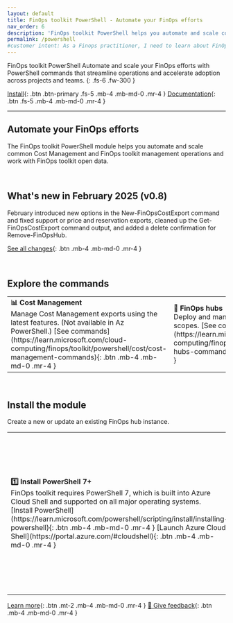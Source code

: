 ```yaml
---
layout: default
title: FinOps toolkit PowerShell - Automate your FinOps efforts
nav_order: 6
description: 'FinOps toolkit PowerShell helps you automate and scale common Cost Management and FinOps toolkit management operations and work with FinOps toolkit open data.'
permalink: /powershell
#customer intent: As a Finops practitioner, I need to learn about FinOps toolkit PowerShell
---
```


<span class="fs-9 d-block mb-4">FinOps toolkit PowerShell</span>
Automate and scale your FinOps efforts with PowerShell commands that streamline operations and accelerate adoption across projects and teams.
{: .fs-6 .fw-300 }

[Install](#deploy){: .btn .btn-primary .fs-5 .mb-4 .mb-md-0 .mr-4 }
[Documentation](https://learn.microsoft.com/cloud-computing/finops/toolkit/powershell/commands){: .btn .fs-5 .mb-4 .mb-md-0 .mr-4 }

---

<a name="overview"></a>

## Automate your FinOps efforts

The FinOps toolkit PowerShell module helps you automate and scale common Cost Management and FinOps toolkit management operations and work with FinOps toolkit open data.

<br>

<a name="whats-new"></a>

## What's new in February 2025 (v0.8)

February introduced new options in the New-FinOpsCostExport command and fixed support or price and reservation exports, cleaned up the Get-FinOpsCostExport command output, and added a delete confirmation for Remove-FinOpsHub.

[See all changes](https://aka.ms/ftk/changes#powershell-v08){: .btn .mb-4 .mb-md-0 .mr-4 }

<br>

<a name="features"></a>

## Explore the commands

<table border="0">
<tr>
    <td>
        <strong>📊 Cost Management</strong><br>
        Manage Cost Management exports using the latest features. (Not available in Az PowerShell.)
        [See commands](https://learn.microsoft.com/cloud-computing/finops/toolkit/powershell/cost/cost-management-commands){: .btn .mb-4 .mb-md-0 .mr-4 }
    </td>
    <td>
        <strong>🏦 FinOps hubs</strong><br>
        Deploy and manage FinOps hubs and configured scopes.
        [See commands](https://learn.microsoft.com/cloud-computing/finops/toolkit/powershell/hubs/finops-hubs-commands){: .btn .mb-4 .mb-md-0 .mr-4 }
    </td>
    <td>
        <strong>🌐 Open data</strong><br>
        Query FinOps toolkit open data to integrate with your own data.
        [See commands](https://learn.microsoft.com/cloud-computing/finops/toolkit/powershell/data/open-data-commands){: .btn .mb-4 .mb-md-0 .mr-4 }
    </td>
    <td>
        <strong>🧰 FinOps toolkit</strong><br>
        Get FinOps toolkit versions or download specific releases.
        [See commands](https://learn.microsoft.com/cloud-computing/finops/toolkit/powershell/toolkit/finops-toolkit-commands){: .btn .mb-4 .mb-md-0 .mr-4 }
    </td>
</tr>
</table>

<br>

<a name="deploy"></a>
<a name="download"></a>
<a name="install"></a>

## Install the module

Create a new or update an existing FinOps hub instance.

<table border="0">
<tr>
    <td>
        <strong>1️⃣ Install PowerShell 7+</strong><br>
        FinOps toolkit requires PowerShell 7, which is built into Azure Cloud Shell and supported on all major operating systems.<br>
        [Install PowerShell](https://learn.microsoft.com/powershell/scripting/install/installing-powershell){: .btn .mb-4 .mb-md-0 .mr-4 }
        [Launch Azure Cloud Shell](https://portal.azure.com/#cloudshell){: .btn .mb-4 .mb-md-0 .mr-4 }
    </td>
    <td>
        <strong>2️⃣ Install modules and sign in</strong><br>
        ```powershell
        Install-Module -Name Az.Accounts
        Install-Module -Name Az.Resources
        Install-Module -Name FinOpsToolkit
        Connect-AzAccount
        ```
    </td>
    <td>
        <strong>3️⃣ Run your commands</strong><br>
        You're now ready to run FinOps toolkit commands. Browse available commands and examples to build your scripts.
        [Explore commands](https://learn.microsoft.com/cloud-computing/finops/toolkit/powershell/commands#commands){: .btn .mb-4 .mb-md-0 .mr-4 }
    </td>
</tr>
</table>

<a name="docs"></a>

[Learn more](https://learn.microsoft.com/cloud-computing/finops/toolkit/powershell/commands){: .btn .mt-2 .mb-4 .mb-md-0 .mr-4 }
[💜 Give feedback](https://portal.azure.com/#view/HubsExtension/InProductFeedbackBlade/extensionName/FinOpsToolkit/cesQuestion/How%20easy%20or%20hard%20is%20it%20to%20use%20FinOps%20toolkit%20PowerShell%3F/cvaQuestion/How%20valuable%20are%20FinOps%20toolkit%20PowerShell%3F/surveyId/FTK0.8/bladeName/PowerShell/featureName/Marketing.Docs){: .btn .mb-4 .mb-md-0 .mr-4 }

<br>
